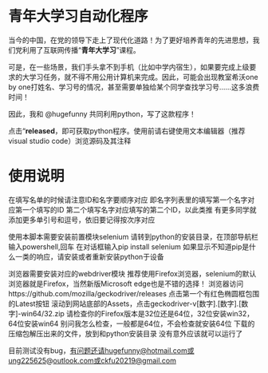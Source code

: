 # 青年大学习自动化程序

当今的中国，在党的领导下走上了现代化道路！为了更好培养青年的先进思想，我们党利用了互联网传播“**青年大学习**”课程。

可是，在一些场景，我们手头拿不到手机（比如中学内宿生），如果要完成上级要求的大学习任务，就不得不用公用计算机来完成。因此，可能会出现教室希沃one by one打姓名、学习号的情况，甚至需要单独给某个同学查找学习号......这多浪费时间！

因此，我和 @hugefunny 共同利用python，写了这款程序！

点击“**released**，即可获取python程序。使用前请右键使用文本编辑器（推荐visual studio code）浏览源码及其注释


# 使用说明
在填写名单的时候请注意ID和名字要顺序对应
即名字列表里的填写第一个名字对应第一个填写的ID
第二个填写名字对应填写的第二个ID，以此类推
有更多同学就添加更多单引号和逗号，依旧要记得按次序对应

使用本脚本需要安装前置模块selenium
请转到python的安装目录，在顶部导航栏输入powershell,回车
在对话框输入pip install selenium
如果显示不知道pip是什么一类的响应，请安装或者重新安装python于设备

浏览器需要安装对应的webdriver模块
推荐使用Firefox浏览器，selenium的默认浏览器就是Firefox，当然新版Microsoft edge也是不错的选择！
浏览器访问https://github.com/mozilla/geckodriver/releases
点击第一个有红色椭圆框包围的Latest按钮
滚动到网站底部的Assets，点击geckodriver-v[数字].[数字].[数字]-win64/32.zip
请检查你的Firefox版本是32位还是64位，32位安装win32，64位安装win64
别问我怎么检查，一般都是64位，不会检查就安装64位
下载的压缩包解压出来的文件，放到和python安装目录
没有意外应该就可以运行了

目前测试没有bug，有问题还请hugefunny@hotmail.com或ung225625@outlook.com或ckfu20219@gmail.com
